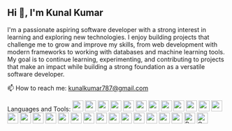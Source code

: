   ## Hi 👋, I'm Kunal Kumar

I'm a passionate aspiring software developer with a strong interest in learning and exploring new technologies. I enjoy building projects that challenge me to grow and improve my skills, from web development with modern frameworks to working with databases and machine learning tools. My goal is to continue learning, experimenting, and contributing to projects that make an impact while building a strong foundation as a versatile software developer.

📫 How to reach me: kunalkumar787@gmail.com

Languages and Tools:
<img src="https://img.shields.io/badge/-Android-3DDC84?style=flat-square&logo=android&logoColor=white" height="25">
<img src="https://img.shields.io/badge/-AWS-232F3E?style=flat-square&logo=amazon-aws&logoColor=white" height="25">
<img src="https://img.shields.io/badge/-C-00599C?style=flat-square&logo=c&logoColor=white" height="25">
<img src="https://img.shields.io/badge/-C++-00599C?style=flat-square&logo=c%2B%2B&logoColor=white" height="25">
<img src="https://img.shields.io/badge/-C%23-239120?style=flat-square&logo=c-sharp&logoColor=white" height="25">
<img src="https://img.shields.io/badge/-CSS3-1572B6?style=flat-square&logo=css3&logoColor=white" height="25">
<img src="https://img.shields.io/badge/-Django-092E20?style=flat-square&logo=django&logoColor=white" height="25">
<img src="https://img.shields.io/badge/-Docker-2496ED?style=flat-square&logo=docker&logoColor=white" height="25">
<img src="https://img.shields.io/badge/-Git-F05032?style=flat-square&logo=git&logoColor=white" height="25">
<img src="https://img.shields.io/badge/-Grafana-F46800?style=flat-square&logo=grafana&logoColor=white" height="25">
<img src="https://img.shields.io/badge/-HTML5-E34F26?style=flat-square&logo=html5&logoColor=white" height="25">
<img src="https://img.shields.io/badge/-Java-007396?style=flat-square&logo=java&logoColor=white" height="25">
<img src="https://img.shields.io/badge/-JavaScript-F7DF1E?style=flat-square&logo=javascript&logoColor=black" height="25">
<img src="https://img.shields.io/badge/-Kotlin-0095D5?style=flat-square&logo=kotlin&logoColor=white" height="25">
<img src="https://img.shields.io/badge/-MongoDB-47A248?style=flat-square&logo=mongodb&logoColor=white" height="25">
<img src="https://img.shields.io/badge/-MySQL-4479A1?style=flat-square&logo=mysql&logoColor=white" height="25">
<img src="https://img.shields.io/badge/-Node.js-339933?style=flat-square&logo=node.js&logoColor=white" height="25">
<img src="https://img.shields.io/badge/-PHP-777BB4?style=flat-square&logo=php&logoColor=white" height="25">
<img src="https://img.shields.io/badge/-PostgreSQL-336791?style=flat-square&logo=postgresql&logoColor=white" height="25">
<img src="https://img.shields.io/badge/-Python-3776AB?style=flat-square&logo=python&logoColor=white" height="25">
<img src="https://img.shields.io/badge/-PyTorch-EE4C2C?style=flat-square&logo=pytorch&logoColor=white" height="25">
<img src="https://img.shields.io/badge/-React-61DAFB?style=flat-square&logo=react&logoColor=black" height="25">
<img src="https://img.shields.io/badge/-React_Native-61DAFB?style=flat-square&logo=react&logoColor=black" height="25">
<img src="https://img.shields.io/badge/-Tailwind-06B6D4?style=flat-square&logo=tailwind-css&logoColor=white" height="25">
<img src="https://img.shields.io/badge/-TypeScript-3178C6?style=flat-square&logo=typescript&logoColor=white" height="25">
<img src="https://img.shields.io/badge/-Vue.js-4FC08D?style=flat-square&logo=vue.js&logoColor=white" height="25">
<img src="https://img.shields.io/badge/-Ruby_on_Rails-CC0000?style=flat-square&logo=ruby-on-rails&logoColor=white" alt="Ruby on Rails" height="25">
<img src="https://img.shields.io/badge/-GraphQL-E10098?style=flat-square&logo=graphql&logoColor=white" alt="GraphQL" height="25">

<!--
**kay1-2-3/kay1-2-3** is a ✨ _special_ ✨ repository because its `README.md` (this file) appears on your GitHub profile.

Here are some ideas to get you started:

- 🔭 I’m currently working on ...
- 🌱 I’m currently learning ...
- 👯 I’m looking to collaborate on ...
- 🤔 I’m looking for help with ...
- 💬 Ask me about ...
- 📫 How to reach me: ...
- 😄 Pronouns: ...
- ⚡ Fun fact: ...
-->
